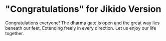 
# "Congratulations" for Jikido Version

Congratulations everyone! 
The dharma gate is open and the great way lies beneath our feet, 
Extending freely in every direction. 
Let us enjoy our life together.

